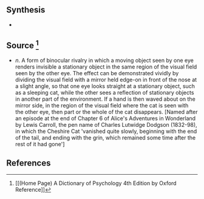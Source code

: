 ## Synthesis
- 
## Source [^1]
- $n$. A form of binocular rivalry in which a moving object seen by one eye renders invisible a stationary object in the same region of the visual field seen by the other eye. The effect can be demonstrated vividly by dividing the visual field with a mirror held edge-on in front of the nose at a slight angle, so that one eye looks straight at a stationary object, such as a sleeping cat, while the other sees a reflection of stationary objects in another part of the environment. If a hand is then waved about on the mirror side, in the region of the visual field where the cat is seen with the other eye, then part or the whole of the cat disappears. \[Named after an episode at the end of Chapter 6 of Alice's Adventures in Wonderland by Lewis Carroll, the pen name of Charles Lutwidge Dodgson (1832-98), in which the Cheshire Cat 'vanished quite slowly, beginning with the end of the tail, and ending with the grin, which remained some time after the rest of it had gone']
## References

[^1]: [[(Home Page) A Dictionary of Psychology 4th Edition by Oxford Reference]]